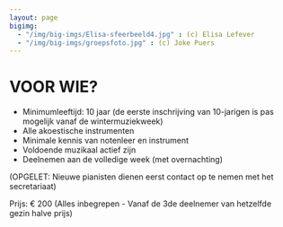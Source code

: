 ```yaml
---
layout: page
bigimg:
  - "/img/big-imgs/Elisa-sfeerbeeld4.jpg" : (c) Elisa Lefever
  - "/img/big-imgs/groepsfoto.jpg" : (c) Joke Puers
---
```


# VOOR WIE?

* Minimumleeftijd: 10 jaar (de eerste inschrijving van 10-jarigen is pas mogelijk vanaf de wintermuziekweek)
* Alle akoestische instrumenten
* Minimale kennis van notenleer en instrument
* Voldoende muzikaal actief zijn
* Deelnemen aan de volledige week (met overnachting)

(OPGELET: Nieuwe pianisten dienen eerst contact op te nemen met het secretariaat)

Prijs: € 200 (Alles inbegrepen - Vanaf de 3de deelnemer van hetzelfde gezin halve prijs)
